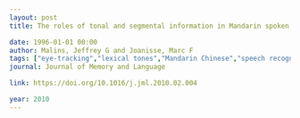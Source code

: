 ```yaml
---
layout: post
title: The roles of tonal and segmental information in Mandarin spoken word recognition - An eyetracking study

date: 1996-01-01 00:00
author: Malins, Jeffrey G and Joanisse, Marc F
tags: ["eye-tracking","lexical tones","Mandarin Chinese","speech recognition models","spoken word recognition","suprasegmental features"]
journal: Journal of Memory and Language

link: https://doi.org/10.1016/j.jml.2010.02.004

year: 2010
---
```



